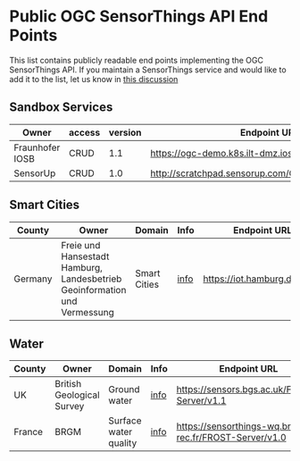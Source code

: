 # Public OGC SensorThings API End Points

This list contains publicly readable end points implementing the OGC SensorThings API.
If you maintain a SensorThings service and would like to add it to the list, let us know in [this discussion](https://github.com/opengeospatial/sensorthings/discussions/140)


## Sandbox Services

| Owner | access | version | Endpoint URL |
| --- | --- | --- | --- |
| Fraunhofer IOSB | CRUD | 1.1 | https://ogc-demo.k8s.ilt-dmz.iosb.fraunhofer.de/v1.1/ |
| SensorUp | CRUD | 1.0 | http://scratchpad.sensorup.com/OGCSensorThings/v1.0 |


## Smart Cities
| County | Owner | Domain | Info | Endpoint URL |
| --- | --- | --- | --- | --- |
|Germany | Freie und Hansestadt Hamburg, Landesbetrieb Geoinformation und Vermessung | Smart Cities | [info](http://www.urbandataplatform.hamburg/) | https://iot.hamburg.de/v1.1/ |


## Water
| County | Owner | Domain | Info | Endpoint URL |
| --- | --- | --- | --- | --- |
| UK | British Geological Survey | Ground water | [info](https://sensors.bgs.ac.uk/) | https://sensors.bgs.ac.uk/FROST-Server/v1.1 |
| France | BRGM | Surface water quality | [info](https://www.sandre.eaufrance.fr/) | https://sensorthings-wq.brgm-rec.fr/FROST-Server/v1.0 |

